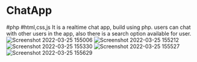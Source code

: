 # ChatApp
#php
#html,css,js
It is a realtime chat app, build using php.
users can chat with other users in the app,
also there is a search option available for user.![Screenshot 2022-03-25 155006](https://user-images.githubusercontent.com/93822992/160104295-57c09369-ebc4-43fa-9852-a7d8faec8a81.jpg)
![Screenshot 2022-03-25 155212](https://user-images.githubusercontent.com/93822992/160104303-58220f50-7780-4c05-b4ee-7ea472508cbe.jpg)
![Screenshot 2022-03-25 155330](https://user-images.githubusercontent.com/93822992/160104308-c7b55663-c3e7-44ad-ad22-36c5243a0bbd.jpg)
![Screenshot 2022-03-25 155527](https://user-images.githubusercontent.com/93822992/160104311-2b9d099e-a7cb-46b1-8ec4-53962e2ce7ea.jpg)
![Screenshot 2022-03-25 155629](https://user-images.githubusercontent.com/93822992/160104314-329120cc-ff8b-4c5d-88ae-e1675208ea63.jpg)
